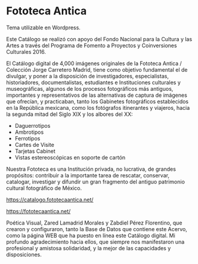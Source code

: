 # Fototeca Antica

Tema utilizable en Wordpress.

Este Catálogo se realizó con apoyo del Fondo Nacional para la Cultura y las Artes a través del Programa de Fomento a Proyectos y Coinversiones Culturales 2016.

El Catálogo digital de 4,000 imágenes originales de la Fototeca Antica / Colección Jorge Carretero Madrid, tiene como objetivo fundamental el de divulgar, y poner a la disposición de investigadores, especialistas, historiadores, documentalistas, estudiantes e Instituciones culturales y museográficas, algunos de los procesos fotográficos más antiguos, importantes y representativos de las alternativas de captura de imágenes que ofrecían, y practicaban, tanto los Gabinetes fotográficos establecidos en la República mexicana, como los fotógrafos itinerantes y viajeros, hacia la segunda mitad del Siglo XIX y los albores del XX:

- Daguerrotipos
- Ambrotipos
- Ferrotipos
- Cartes de Visite
- Tarjetas Cabinet
- Vistas estereoscópicas en soporte de cartón

Nuestra Fototeca es una Institución privada, no lucrativa, de grandes propósitos: contribuir a la importante tarea de rescatar, conservar, catalogar, investigar y difundir un gran fragmento del antiguo patrimonio cultural fotográfico de México.

https://catalogo.fototecaantica.net/

https://fototecaantica.net/


Poética Visual, Zared Lamadrid Morales y Zabdiel Pérez Florentino, que crearon y configuraron, tanto la Base de Datos que contiene este Acervo, como la página WEB que ha puesto en línea este Catálogo digital. Mi profundo agradecimiento hacia ellos, que siempre nos manifestaron una profesional y amistosa solidaridad, y la mejor de las capacidades y disposiciones.

